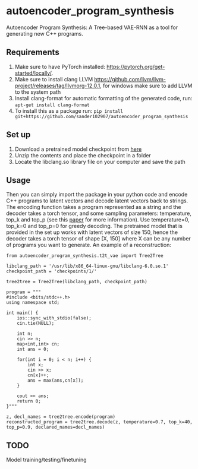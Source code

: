 # autoencoder_program_synthesis

Autoencoder Program Synthesis: A Tree-based VAE-RNN as a tool for generating new C++ programs.

## Requirements
1. Make sure to have PyTorch installed: https://pytorch.org/get-started/locally/.
2. Make sure to install clang LLVM https://github.com/llvm/llvm-project/releases/tag/llvmorg-12.0.1, for windows make sure to add LLVM to the system path
3. Install clang-format for automatic formatting of the generated code, run: ```apt-get install clang-format```
4. To install this as a package run: ```pip install git+https://github.com/sander102907/autoencoder_program_synthesis```


## Set up
1. Download a pretrained model checkpoint from [here](https://surfdrive.surf.nl/files/index.php/s/4L8v2RaPtEqCxTg/download)
2. Unzip the contents and place the checkpoint in a folder
3. Locate the libclang.so library file on your computer and save the path

## Usage
Then you can simply import the package in your python code and encode C++ programs to latent vectors and decode latent vectors back to strings. The encoding function takes a program represented as a string and the decoder takes a torch tensor, and some sampling parameters: temperature, top_k and top_p (see this [paper](https://arxiv.org/abs/1904.09751) for more information). Use temperature=0, top_k=0 and top_p=0 for greedy decoding. The pretrained model that is provided in the set up works with latent vectors of size 150, hence the decoder takes a torch tensor of shape [X, 150] where X can be any number of programs you want to generate. An example of a reconstruction:

```
from autoencoder_program_synthesis.t2t_vae import Tree2Tree

libclang_path = '/usr/lib/x86_64-linux-gnu/libclang-6.0.so.1'
checkpoint_path = 'checkpoints/1/'

tree2tree = Tree2Tree(libclang_path, checkpoint_path)

program = """
#include <bits/stdc++.h>
using namespace std;

int main() {
    ios::sync_with_stdio(false);
    cin.tie(NULL);

    int n;
    cin >> n;
    map<int,int> cn;
    int ans = 0;

    for(int i = 0; i < n; i++) {
        int x;
        cin >> x;
        cn[x]++;
        ans = max(ans,cn[x]);
    }

    cout << ans;
    return 0;
}"""

z, decl_names = tree2tree.encode(program)
reconstructed_program = tree2tree.decode(z, temperature=0.7, top_k=40, top_p=0.9, declared_names=decl_names)
```

## TODO

Model training/testing/finetuning
